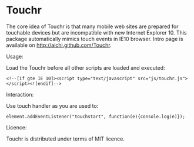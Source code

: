 Touchr
=======

The core idea of Touchr is that many mobile web sites are prepared for touchable devices but are incompatible with new Internet Explorer 10. This package automatically mimics touch events in IE10 browser. Intro page is available on http://aichi.github.com/Touchr.

Usage:

Load the Touchr before all other scripts are loaded and executed:

`<!--[if gte IE 10]><script type="text/javascript" src="js/touchr.js"></script><![endif]-->`

Interaction:

Use touch handler as you are used to:

`element.addEventListener("touchstart", function(e){console.log(e)});`

Licence:

Touchr is distributed under terms of MIT licence.
